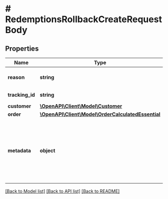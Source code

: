 # # RedemptionsRollbackCreateRequestBody

## Properties

Name | Type | Description | Notes
------------ | ------------- | ------------- | -------------
**reason** | **string** | Reason for the rollback. | [optional]
**tracking_id** | **string** | Customer&#39;s &#x60;source_id&#x60;. | [optional]
**customer** | [**\OpenAPI\Client\Model\Customer**](Customer.md) |  | [optional]
**order** | [**\OpenAPI\Client\Model\OrderCalculatedEssential**](OrderCalculatedEssential.md) |  | [optional]
**metadata** | **object** | A set of key/value pairs that you can send in the request body to update **redemption** metadata. | [optional]

[[Back to Model list]](../../README.md#models) [[Back to API list]](../../README.md#endpoints) [[Back to README]](../../README.md)
